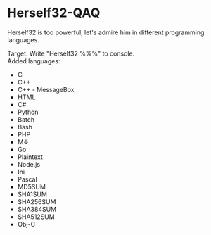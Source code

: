 # Herself32-QAQ
Herself32 is too powerful, let's admire him in different programming languages.

Target: Write "Herself32 %%%" to console.   
Added languages: 
- C
- C++
- C++ - MessageBox
- HTML
- C#
- Python
- Batch
- Bash
- PHP
- M↓
- Go
- Plaintext
- Node.js
- Ini
- Pascal
- MD5SUM
- SHA1SUM
- SHA256SUM
- SHA384SUM
- SHA512SUM
- Obj-C